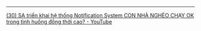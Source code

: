 
---
[(30) SA triển khai hệ thống Notification System CON NHÀ NGHÈO CHẠY OK trong tình huống đồng thời cao? - YouTube](https://www.youtube.com/watch?v=mYa4c-VyGS4)

